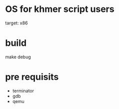 # OS for khmer script users

target: x86 

# build

make debug 

# pre requisits 
- terminator
- gdb
- qemu 
